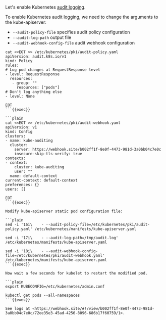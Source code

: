 <br>

Let's enable Kubernetes [audit logging](https://kubernetes.io/docs/tasks/debug/debug-cluster/audit/).

To enable Kubernetes audit logging, we need to change the arguments
to the kube-apiserver:

- `--audit-policy-file` specifies audit policy configuration
- `--audit-log-path` output file
- `--audit-webhook-config-file` audit webhook configuration

```plain
cat <<EOT >> /etc/kubernetes/pki/audit-policy.yaml
apiVersion: audit.k8s.io/v1
kind: Policy
rules:
# Log pod changes at RequestResponse level
- level: RequestResponse
  resources:
   - group: ""
     resources: ["pods"]
# Don't log anything else
- level: None

EOT
```{{exec}}

```plain
cat <<EOT >> /etc/kubernetes/pki/audit-webhook.yaml
apiVersion: v1
kind: Config
clusters:
- name: kube-auditing
  cluster:
    server: https://webhook.site/b002ff1f-8e0f-4473-981d-3a0bb04c7e0c
    insecure-skip-tls-verify: true
contexts:
- context:
    cluster: kube-auditing
    user: ""
  name: default-context
current-context: default-context
preferences: {}
users: []

EOT
```{{exec}}

Modify kube-apiserver static pod configuration file:

```plain
sed -i '16i\    - --audit-policy-file=/etc/kubernetes/pki/audit-policy.yaml' /etc/kubernetes/manifests/kube-apiserver.yaml

sed -i '17i\    - --audit-log-path=/tmp/audit.log' /etc/kubernetes/manifests/kube-apiserver.yaml

sed -i '18i\    - --audit-webhook-config-file=/etc/kubernetes/pki/audit-webhook.yaml' /etc/kubernetes/manifests/kube-apiserver.yaml
```{{exec}}

Now wait a few seconds for kubelet to restart the modified pod.

```plain
export KUBECONFIG=/etc/kubernetes/admin.conf

kubectl get pods --all-namespaces
```{{exec}}

See logs at <https://webhook.site/#!/view/b002ff1f-8e0f-4473-981d-3a0bb04c7e0c/72ee35e3-45ad-4256-8096-686b17f60759/1>.
